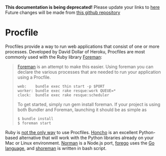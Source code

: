 **This documentation is being deprecated!**
Please update your links to [here](https://wiki.codeforamerica.org)
Future changes will be made from [this github repository](https://github.com/codeforamerica/cfa-wiki)


Procfile
========

Procfiles provide a way to run web applications that consist of one or more processes.
Developed by David Dollar of Heroku, Procfiles are most commonly used with the Ruby library
[Foreman](http://blog.daviddollar.org/2011/05/06/introducing-foreman.html):

> [Foreman](http://github.com/ddollar/foreman) is an attempt to make this easier.
> Using foreman you can declare the various processes that are needed to run your
> application using a Procfile.
> 
>     web:    bundle exec thin start -p $PORT
>     worker: bundle exec rake resque:work QUEUE=*
>     clock:  bundle exec rake resque:scheduler
> 
> To get started, simply run gem install foreman. If your project is using both
> Bundler and Foreman, launching it should be as simple as
> 
>     $ bundle install
>     $ foreman start

Ruby is [not the only way](https://github.com/ddollar/foreman#ports) to use Procfiles.
[Honcho](https://github.com/nickstenning/honcho) is an excellent Python-based alternative
that will work with the Python libraries already on your Mac or Linux environment.
[Norman](https://github.com/josh/norman) is a Node.js port,
[forego](https://github.com/ddollar/forego) uses the [Go language](http://golang.org),
and [shoreman](https://github.com/hecticjeff/shoreman) is written in bash script.

